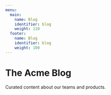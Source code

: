 ```yaml
---
menu:
  main:
    name: Blog
    identifier: blog
    weight: 110
  footer:
    name: Blog
    identifier: blog
    weight: 100
---
```

The Acme Blog
============

Curated content about our teams and products.
